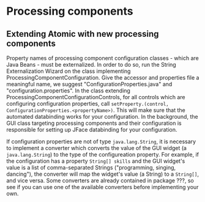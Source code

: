 Processing components
=====================

Extending Atomic with new processing components
-----------------------------------------------

Property names of processing component configuration classes - which are Java Beans - must be externalized.
In order to do so, run the String Externalization Wizard on the class implementing ProcessingComponentConfiguration.
Give the accessor and properties file a meaningful name, we suggest "ConfigurationProperties.java" and "configuration.properties".
In the class extending ProcessingComponentConfigurationControls, for all controls
which are configuring configuration properties, call `setProperty.(control, ConfigurationProperties.<propertyName>)`.
This will make sure that the automated databinding works for your configuration. 
In the background, the GUI class targeting processing components and their configuration is responsible for setting up JFace databinding for your configuration.

If configuration properties are not of type `java.lang.String`, it is necessary to implement a converter which converts the value of the GUI widget (a `java.lang.String`) to the type of the configureation property. For example, if the configuration has a property `String[] skills` and the GUI widget's value is a list of comma-separated Strings ("programming, singing, dancing"), the converter will map the widget's value (a String) to a `String[]`, and vice versa. Some converters are already contained in package ???, so see if you can use one of the available converters before implementing your own. 